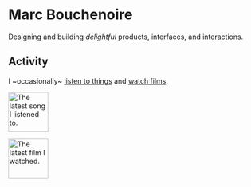 # Marc Bouchenoire

Designing and building _delightful_ products, interfaces, and interactions.

## Activity

I ~occasionally~ [listen to things](https://www.last.fm/user/marcbouchenoire) and [watch films](https://letterboxd.com/marcbouchenoire/).

<p>
  <picture>
    <source media="(prefers-color-scheme: dark)" srcset="https://marcbouchenoire.com/api/widgets/song?dark">
    <img alt="The latest song I listened to." src="https://marcbouchenoire.com/api/widgets/song" height="80">
  </picture>
</p>

<p>
  <picture>
    <source media="(prefers-color-scheme: dark)" srcset="https://marcbouchenoire.com/api/widgets/film?dark">
    <img alt="The latest film I watched." src="https://marcbouchenoire.com/api/widgets/film" height="80">
  </picture>
</p> 
